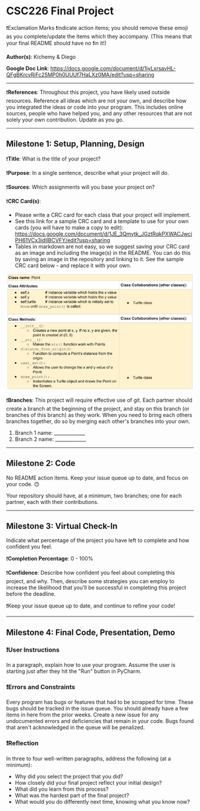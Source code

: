 # CSC226 Final Project

❗️Exclamation Marks ❗️indicate action items; you should remove these emoji as you complete/update the items which they accompany. (This means that your final README should have no ❗️in it!)

**Author(s)**: Kichemy & Diego

**Google Doc Link**: https://docs.google.com/document/d/1iyLxrsavHL-QFgBKrcvRiFc25MP0h0UUUf7HaLXz0MA/edit?usp=sharing

---

❗**References**: 
Throughout this project, you have likely used outside resources. Reference all ideas which are not your own, and describe how you integrated the ideas or code into your program. This includes online sources, people who have helped you, and any other resources that are not solely your own contribution. Update as you go.

---

## Milestone 1: Setup, Planning, Design

❗️**Title**: What is the title of your project?

❗**Purpose**: In a single sentence, describe what your project will do.

❗️**Sources**: Which assignments will you base your project on?

❗️**CRC Card(s)**:
  - Please write a CRC card for each class that your project will implement.
  - See this link for a sample CRC card and a template to
  use for your own cards (you will have to make a copy to edit): https://docs.google.com/document/d/1JE_3Qmytk_JGztRqkPXWACJwciPH61VCx3idIlBCVFY/edit?usp=sharing
  - Tables in markdown are not easy, so we suggest saving your CRC card
  as an image and including the image(s) in the README. You can do this
  by saving an image in the repository and linking to it. See the sample CRC card below - and replace it with your own.
  
![alt text](image/crc.png "Image of CRC card as an example. Upload your CRC card(s) in place of this one")

❗️**Branches**: This project will require effective use of git. 
Each partner should create a branch at the beginning of the project, and stay on this branch (or branches of this branch) as they work.
When you need to bring each others branches together, do so by merging each other's branches into your own. 
1. Branch 1 name: _____________
2. Branch 2 name: _____________

---

## Milestone 2: Code

No README action items. Keep your issue queue up to date, and focus on your code. 🙃

Your repository should have, at a minimum, two branches; one for each partner, each with their contributions. 

---

## Milestone 3: Virtual Check-In

Indicate what percentage of the project you have left to complete and how confident you feel. 

❗️**Completion Percentage**: 0 - 100%

❗️**Confidence**: Describe how confident you feel about completing this project, and why. Then, describe some strategies you can employ to increase the likelihood that you'll be successful in completing this project before the deadline.

❗️Keep your issue queue up to date, and continue to refine your code!

---

## Milestone 4: Final Code, Presentation, Demo

### ❗User Instructions
In a paragraph, explain how to use your program. Assume the user is starting just after they hit the "Run" button in PyCharm. 

### ❗Errors and Constraints
Every program has bugs or features that had to be scrapped for time. 
These bugs should be tracked in the issue queue. You should already have a few items in here from the prior weeks. 
Create a new issue for any undocumented errors and deficiencies that remain in your code. 
Bugs found that aren't acknowledged in the queue will be penalized.

### ❗Reflection
In three to four well-written paragraphs, address the following (at a minimum):
- Why did you select the project that you did?
- How closely did your final project reflect your initial design?
- What did you learn from this process?
- What was the hardest part of the final project?
- What would you do differently next time, knowing what you know now?
